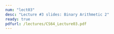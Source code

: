 ```yaml
---
num: "lect03"
desc: "Lecture #3 slides: Binary Arithmetic 2"
ready: true
pdfurl: /lectures/CS64_Lecture03.pdf
---
```


